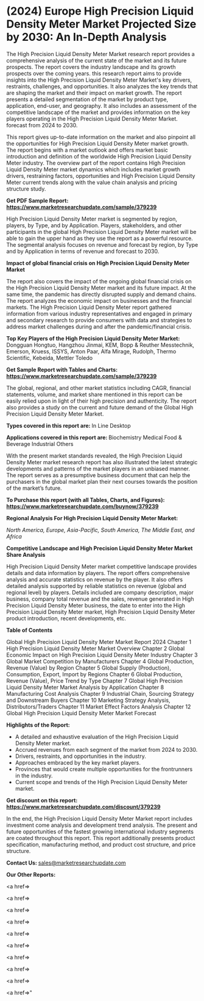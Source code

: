 # (2024) Europe High Precision Liquid Density Meter Market Projected Size by 2030: An In-Depth Analysis

The High Precision Liquid Density Meter Market research report provides a comprehensive analysis of the current state of the market and its future prospects. The report covers the industry landscape and its growth prospects over the coming years. this research report aims to provide insights into the High Precision Liquid Density Meter Market's key drivers, restraints, challenges, and opportunities. It also analyzes the key trends that are shaping the market and their impact on market growth. The report presents a detailed segmentation of the market by product type, application, end-user, and geography. It also includes an assessment of the competitive landscape of the market and provides information on the key players operating in the High Precision Liquid Density Meter Market. forecast from 2024 to 2030.

This report gives up-to-date information on the market and also pinpoint all the opportunities for High Precision Liquid Density Meter market growth. The report begins with a market outlook and offers market basic introduction and definition of the worldwide High Precision Liquid Density Meter industry. The overview part of the report contains High Precision Liquid Density Meter market dynamics which includes market growth drivers, restraining factors, opportunities and High Precision Liquid Density Meter current trends along with the value chain analysis and pricing structure study.

<strong><b>Get PDF Sample Report: <a href=https://www.marketresearchupdate.com/sample/379239>https://www.marketresearchupdate.com/sample/379239</a></b></strong>

High Precision Liquid Density Meter market is segmented by region, players, by Type, and by Application. Players, stakeholders, and other participants in the global High Precision Liquid Density Meter market will be able to gain the upper hand as they use the report as a powerful resource. The segmental analysis focuses on revenue and forecast by region, by Type and by Application in terms of revenue and forecast to 2030.

<strong><b>Impact of global financial crisis on High Precision Liquid Density Meter Market</b></strong>

The report also covers the impact of the ongoing global financial crisis on the High Precision Liquid Density Meter market and its future impact. At the same time, the pandemic has directly disrupted supply and demand chains. The report analyzes the economic impact on businesses and the financial markets. The High Precision Liquid Density Meter report gathered information from various industry representatives and engaged in primary and secondary research to provide consumers with data and strategies to address market challenges during and after the pandemic/financial crisis.

<strong><b>Top Key Players of the High Precision Liquid Density Meter Market:
</b></strong>Dongguan Hongtuo, Hangzhou Jinmai, KEM, Bopp & Reuther Messtechnik, Emerson, Kruess, ISSYS, Anton Paar, Alfa Mirage, Rudolph, Thermo Scientific, Kebeida, Mettler Toledo<strong><b>
</b></strong>

<strong><b>Get Sample Report with Tables and Charts: <a href=https://www.marketresearchupdate.com/sample/379239>https://www.marketresearchupdate.com/sample/379239</a></b></strong>

The global, regional, and other market statistics including CAGR, financial statements, volume, and market share mentioned in this report can be easily relied upon in light of their high precision and authenticity. The report also provides a study on the current and future demand of the Global High Precision Liquid Density Meter Market.

<strong><b>Types covered in this report are:
</b></strong>In Line
Desktop<strong><b>
</b></strong>

<strong><b>Applications covered in this report are:
</b></strong>Biochemistry
Medical
Food & Beverage
Industrial
Others<strong><b>
</b></strong>

With the present market standards revealed, the High Precision Liquid Density Meter market research report has also illustrated the latest strategic developments and patterns of the market players in an unbiased manner. The report serves as a presumptive business document that can help the purchasers in the global market plan their next courses towards the position of the market’s future.

<strong><b>To Purchase this report (with all Tables, Charts, and Figures): <a href=https://www.marketresearchupdate.com/buynow/379239>https://www.marketresearchupdate.com/buynow/379239</a></b></strong>

<strong><b>Regional Analysis For High Precision Liquid Density Meter Market:</b></strong>

<em><i>North America, Europe, Asia-Pacific, South America, The Middle East, and Africa</i></em>

<strong><b>Competitive Landscape and High Precision Liquid Density Meter Market Share Analysis</b></strong>

High Precision Liquid Density Meter market competitive landscape provides details and data information by players. The report offers comprehensive analysis and accurate statistics on revenue by the player. It also offers detailed analysis supported by reliable statistics on revenue (global and regional level) by players. Details included are company description, major business, company total revenue and the sales, revenue generated in High Precision Liquid Density Meter business, the date to enter into the High Precision Liquid Density Meter market, High Precision Liquid Density Meter product introduction, recent developments, etc.

<strong><b>Table of Contents</b></strong>

Global High Precision Liquid Density Meter Market Report 2024
Chapter 1 High Precision Liquid Density Meter Market Overview
Chapter 2 Global Economic Impact on High Precision Liquid Density Meter Industry
Chapter 3 Global Market Competition by Manufacturers
Chapter 4 Global Production, Revenue (Value) by Region
Chapter 5 Global Supply (Production), Consumption, Export, Import by Regions
Chapter 6 Global Production, Revenue (Value), Price Trend by Type
Chapter 7 Global High Precision Liquid Density Meter Market Analysis by Application
Chapter 8 Manufacturing Cost Analysis
Chapter 9 Industrial Chain, Sourcing Strategy and Downstream Buyers
Chapter 10 Marketing Strategy Analysis, Distributors/Traders
Chapter 11 Market Effect Factors Analysis
Chapter 12 Global High Precision Liquid Density Meter Market Forecast

<strong><b>Highlights of the Report:</b></strong>

- A detailed and exhaustive evaluation of the High Precision Liquid Density Meter market.
- Accrued revenues from each segment of the market from 2024 to 2030.
- Drivers, restraints, and opportunities in the industry.
- Approaches embraced by the key market players.
- Provinces that would create multiple opportunities for the frontrunners in the industry.
- Current scope and trends of the High Precision Liquid Density Meter market.

<strong><b>Get discount on this report: <a href=https://www.marketresearchupdate.com/discount/379239>https://www.marketresearchupdate.com/discount/379239</a></b></strong>

In the end, the High Precision Liquid Density Meter Market report includes investment come analysis and development trend analysis. The present and future opportunities of the fastest growing international industry segments are coated throughout this report. This report additionally presents product specification, manufacturing method, and product cost structure, and price structure.

<strong><b>Contact Us:
</b></strong>sales@marketresearchupdate.com

<strong>Our Other Reports:</strong>

<a href=></a>

<a href=></a>

<a href=></a>

<a href=></a>

<a href=></a>

<a href=></a>

<a href=></a>

<a href=></a>

<a href=></a>

<a href=></a>"

